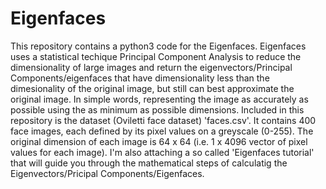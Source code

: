 # Eigenfaces

This repository contains a python3 code for the Eigenfaces. Eigenfaces uses a statistical techique Principal Component Analysis to reduce the dimensionality of large images and return the eigenvectors/Principal Components/eigenfaces that have dimensionality less than the dimesionality of the original image, but still can best approximate the original image. In simple words, representing the image as accurately as possible using the as minimum as possible dimensions. 
Included in this repository is the dataset (Oviletti face dataset) 'faces.csv'. It contains 400 face images, each defined by its pixel values on a greyscale (0-255). The original dimension of each image is 64 x 64 (i.e. 1 x 4096 vector of pixel values for each image).
I'm also attaching a so called 'Eigenfaces tutorial' that will guide you through the mathematical steps of calculatig the Eigenvectors/Pricipal Components/Eigenfaces. 
